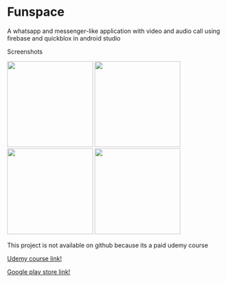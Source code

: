 # Funspace
A whatsapp and messenger-like application with video and audio call using firebase and quickblox in android studio

Screenshots
<p float="left">
  <img src="https://user-images.githubusercontent.com/15949588/52340408-fed8ae00-2a0f-11e9-8392-a67633b0dbac.png" width="200" />
  <img src="https://user-images.githubusercontent.com/15949588/52340410-01d39e80-2a10-11e9-89b2-7bf17f81dd56.png" width="200" /> 
  <img src="https://user-images.githubusercontent.com/15949588/52340416-04ce8f00-2a10-11e9-8e10-30fb0744e86b.png" width="200" />
  <img src="https://user-images.githubusercontent.com/15949588/52340420-05ffbc00-2a10-11e9-9646-04b79aa36297.png" width="200" />
</p>

<p float="left">
 This project is not available on github because its a paid udemy course
</p>

[Udemy course link!](http://udemy.com/messenger-clone-with-video-and-audio-call)

[Google play store link!](http://play.google.com/store/apps/details?id=com.inihood.funspace)


